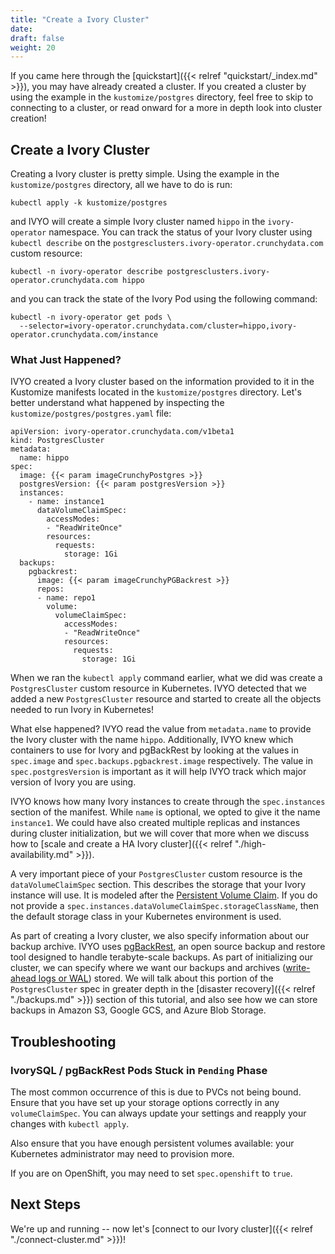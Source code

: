 ```yaml
---
title: "Create a Ivory Cluster"
date:
draft: false
weight: 20
---
```


If you came here through the [quickstart]({{< relref "quickstart/_index.md" >}}), you may have already created a cluster. If you created a cluster by using the example in the `kustomize/postgres` directory, feel free to skip to connecting to a cluster, or read onward for a more in depth look into cluster creation!

## Create a Ivory Cluster

Creating a Ivory cluster is pretty simple. Using the example in the `kustomize/postgres` directory, all we have to do is run:

```
kubectl apply -k kustomize/postgres
```

and IVYO will create a simple Ivory cluster named `hippo` in the `ivory-operator` namespace. You can track the status of your Ivory cluster using `kubectl describe` on the `postgresclusters.ivory-operator.crunchydata.com` custom resource:

```
kubectl -n ivory-operator describe postgresclusters.ivory-operator.crunchydata.com hippo
```

and you can track the state of the Ivory Pod using the following command:

```
kubectl -n ivory-operator get pods \
  --selector=ivory-operator.crunchydata.com/cluster=hippo,ivory-operator.crunchydata.com/instance
```

### What Just Happened?

IVYO created a Ivory cluster based on the information provided to it in the Kustomize manifests located in the `kustomize/postgres` directory. Let's better understand what happened by inspecting the `kustomize/postgres/postgres.yaml` file:

```
apiVersion: ivory-operator.crunchydata.com/v1beta1
kind: PostgresCluster
metadata:
  name: hippo
spec:
  image: {{< param imageCrunchyPostgres >}}
  postgresVersion: {{< param postgresVersion >}}
  instances:
    - name: instance1
      dataVolumeClaimSpec:
        accessModes:
        - "ReadWriteOnce"
        resources:
          requests:
            storage: 1Gi
  backups:
    pgbackrest:
      image: {{< param imageCrunchyPGBackrest >}}
      repos:
      - name: repo1
        volume:
          volumeClaimSpec:
            accessModes:
            - "ReadWriteOnce"
            resources:
              requests:
                storage: 1Gi
```

When we ran the `kubectl apply` command earlier, what we did was create a `PostgresCluster` custom resource in Kubernetes. IVYO detected that we added a new `PostgresCluster` resource and started to create all the objects needed to run Ivory in Kubernetes!

What else happened? IVYO read the value from `metadata.name` to provide the Ivory cluster with the name `hippo`. Additionally, IVYO knew which containers to use for Ivory and pgBackRest by looking at the values in `spec.image` and `spec.backups.pgbackrest.image` respectively. The value in `spec.postgresVersion` is important as it will help IVYO track which major version of Ivory you are using.

IVYO knows how many Ivory instances to create through the `spec.instances` section of the manifest. While `name` is optional, we opted to give it the name `instance1`. We could have also created multiple replicas and instances during cluster initialization, but we will cover that more when we discuss how to [scale and create a HA Ivory cluster]({{< relref "./high-availability.md" >}}).

A very important piece of your `PostgresCluster` custom resource is the `dataVolumeClaimSpec` section. This describes the storage that your Ivory instance will use. It is modeled after the [Persistent Volume Claim](https://kubernetes.io/docs/concepts/storage/persistent-volumes/). If you do not provide a `spec.instances.dataVolumeClaimSpec.storageClassName`, then the default storage class in your Kubernetes environment is used.

As part of creating a Ivory cluster, we also specify information about our backup archive. IVYO uses [pgBackRest](https://pgbackrest.org/), an open source backup and restore tool designed to handle terabyte-scale backups. As part of initializing our cluster, we can specify where we want our backups and archives ([write-ahead logs or WAL](https://www.postgresql.org/docs/current/wal-intro.html)) stored. We will talk about this portion of the `PostgresCluster` spec in greater depth in the [disaster recovery]({{< relref "./backups.md" >}}) section of this tutorial, and also see how we can store backups in Amazon S3, Google GCS, and Azure Blob Storage.

## Troubleshooting

### IvorySQL / pgBackRest Pods Stuck in `Pending` Phase

The most common occurrence of this is due to PVCs not being bound. Ensure that you have set up your storage options correctly in any `volumeClaimSpec`. You can always update your settings and reapply your changes with `kubectl apply`.

Also ensure that you have enough persistent volumes available: your Kubernetes administrator may need to provision more.

If you are on OpenShift, you may need to set `spec.openshift` to `true`.


## Next Steps

We're up and running -- now let's [connect to our Ivory cluster]({{< relref "./connect-cluster.md" >}})!
